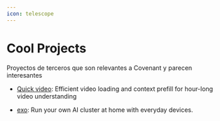```yaml
---
icon: telescope
---
```


# Cool Projects

Proyectos de terceros que son relevantes a Covenant y parecen interesantes

- [Quick video](https://github.com/TIGER-AI-Lab/QuickVideo): 
Efficient video loading and context prefill for hour-long video understanding 

- [exo](https://github.com/exo-explore/exo):
Run your own AI cluster at home with everyday devices.
